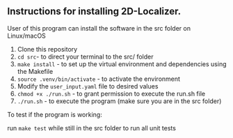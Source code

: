 Instructions for installing 2D-Localizer.  
----------------------------------------------- 

User of this program can install the software in the src folder on Linux/macOS

1. Clone this repository
2. `cd src`- to direct your terminal to the src/ folder
3. `make install` - to set up the virtual environment and dependencies using the Makefile
4. `source .venv/bin/activate` - to activate the environment
4. Modify the `user_input.yaml` file to desired values
5. `chmod +x ./run.sh` - to grant permission to execute the run.sh file
6. `./run.sh` - to execute the program (make sure you are in the src folder)

To test if the program is working:

run `make test` while still in the src folder to run all unit tests

